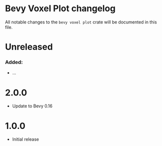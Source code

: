 # Bevy Voxel Plot changelog

All notable changes to the `bevy voxel plot` crate will be documented in this file.

# Unreleased

### Added:

* ...

# 2.0.0

* Update to Bevy 0.16

# 1.0.0

* Initial release
